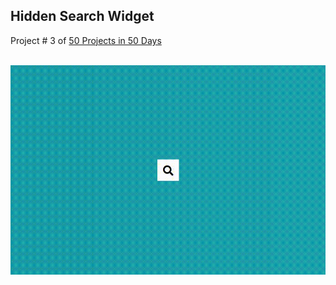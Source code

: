 ## Hidden Search Widget
Project # 3 of [50 Projects in 50 Days](https://50projects50days.com/) <br><br>

![hidden-search-widget](docs/04-hidden-search-widget.gif)